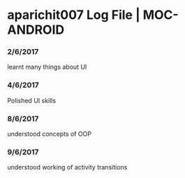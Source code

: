 # aparichit007 Log File | MOC-ANDROID

### 2/6/2017
learnt many things about UI
### 4/6/2017
Polished UI skills
### 8/6/2017
understood concepts of OOP
### 9/6/2017
understood working of activity transitions